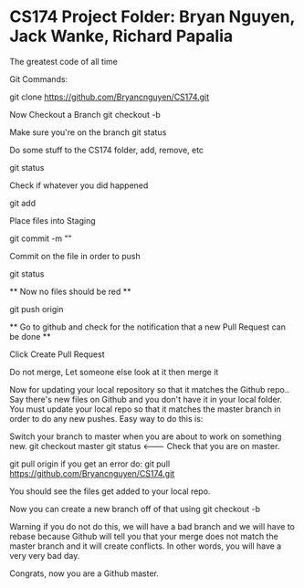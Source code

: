 <h1> CS174 Project Folder: Bryan Nguyen, Jack Wanke, Richard Papalia</h1>

The greatest code of all time

Git Commands:

git clone https://github.com/Bryancnguyen/CS174.git

Now Checkout a Branch git checkout -b

Make sure you're on the branch git status

Do some stuff to the CS174 folder, add, remove, etc

git status

Check if whatever you did happened

git add

Place files into Staging

git commit -m ""

Commit on the file in order to push

git status

** Now no files should be red **

git push origin

** Go to github and check for the notification that a new Pull Request can be done **

Click Create Pull Request

Do not merge, Let someone else look at it then merge it

Now for updating your local repository so that it matches the Github repo.. Say there's new files on Github and you don't have it in your local folder. You must update your local repo so that it matches the master branch in order to do any new pushes. Easy way to do this is:

Switch your branch to master when you are about to work on something new. git checkout master git status <--- Check that you are on master.

git pull origin if you get an error do: git pull https://github.com/Bryancnguyen/CS174.git

You should see the files get added to your local repo.

Now you can create a new branch off of that using git checkout -b

Warning if you do not do this, we will have a bad branch and we will have to rebase because Github will tell you that your merge does not match the master branch and it will create conflicts. In other words, you will have a very very bad day.

Congrats, now you are a Github master.
